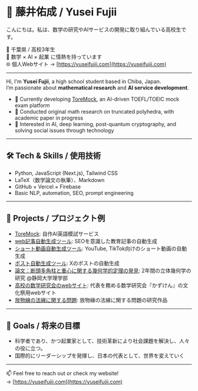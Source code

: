 # 👋 藤井佑成 / Yusei Fujii

こんにちは。私は、数学の研究やAIサービスの開発に取り組んでいる高校生です。

📍 千葉県 / 高校3年生  
🧠 数学 × AI × 起業 に情熱を持っています  
🌐 個人Webサイト → [https://yuseifujii.com](https://yuseifujii.com)

---

Hi, I'm **Yusei Fujii**, a high school student based in Chiba, Japan.  
I’m passionate about **mathematical research** and **AI service development**.

- 📌 Currently developing [ToreMock](https://toremock.com), an AI-driven TOEFL/TOEIC mock exam platform
- 📐 Conducted original math research on truncated polyhedra, with academic paper in progress
- 🧠 Interested in AI, deep learning, post-quantum cryptography, and solving social issues through technology

---

## 🛠 Tech & Skills / 使用技術
- Python, JavaScript (Next.js), Tailwind CSS  
- LaTeX（数学論文の執筆）、Markdown  
- GitHub × Vercel × Firebase  
- Basic NLP, automation, SEO, prompt engineering

---

## 📘 Projects / プロジェクト例
- [ToreMock](https://toremock.com): 自作AI英語模試サービス
- [web記事自動生成ツール](https://guthub.com/yuseifujii/toremock2/imagen4.py): SEOを意識した教育記事の自動生成
- [ショート動画自動生成ツール](https://guthub.com/yuseifujii/): YouTube, TikTok向けのショート動画の自動生成
- [ポスト自動生成ツール](https://guthub.com/yuseifujii/): Xのポストの自動生成
- [論文：断頭多角柱と重心に関する幾何学的定理の発見](https://arxiv.org/): 2年間の立体幾何学の研究 @静岡大学理学部
- [高校の数学研究会のwebサイト](https://yfit.jp): 代表を務める数学研究会『かずけん』の文化祭用webサイト
- [放物線の法線に関する問題](https://yuseifujii.com/publication/article?id=parabola-normal-line&lang=ja): 放物線の法線に関する問題の研究作品

---

## 🎯 Goals / 将来の目標
- 科学者であり、かつ起業家として、技術革新により社会課題を解決し、人々の役に立つ。
- 国際的にリーダーシップを発揮し、日本の代表として、世界を変えていく

---

📫 Feel free to reach out or check my website!  
→ [https://yuseifujii.com](https://yuseifujii.com)
